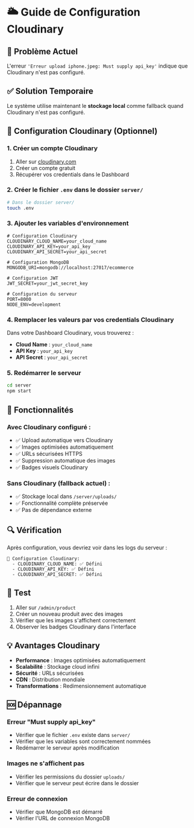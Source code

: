 # 🌥️ Guide de Configuration Cloudinary

## 🚨 Problème Actuel

L'erreur `'Erreur upload iphone.jpeg: Must supply api_key'` indique que Cloudinary n'est pas configuré.

## ✅ Solution Temporaire

Le système utilise maintenant le **stockage local** comme fallback quand Cloudinary n'est pas configuré.

## 🔧 Configuration Cloudinary (Optionnel)

### 1. Créer un compte Cloudinary

1. Aller sur [cloudinary.com](https://cloudinary.com)
2. Créer un compte gratuit
3. Récupérer vos credentials dans le Dashboard

### 2. Créer le fichier `.env` dans le dossier `server/`

```bash
# Dans le dossier server/
touch .env
```

### 3. Ajouter les variables d'environnement

```env
# Configuration Cloudinary
CLOUDINARY_CLOUD_NAME=your_cloud_name
CLOUDINARY_API_KEY=your_api_key
CLOUDINARY_API_SECRET=your_api_secret

# Configuration MongoDB
MONGODB_URI=mongodb://localhost:27017/ecommerce

# Configuration JWT
JWT_SECRET=your_jwt_secret_key

# Configuration du serveur
PORT=8000
NODE_ENV=development
```

### 4. Remplacer les valeurs par vos credentials Cloudinary

Dans votre Dashboard Cloudinary, vous trouverez :

- **Cloud Name** : `your_cloud_name`
- **API Key** : `your_api_key`
- **API Secret** : `your_api_secret`

### 5. Redémarrer le serveur

```bash
cd server
npm start
```

## 🎯 Fonctionnalités

### Avec Cloudinary configuré :

- ✅ Upload automatique vers Cloudinary
- ✅ Images optimisées automatiquement
- ✅ URLs sécurisées HTTPS
- ✅ Suppression automatique des images
- ✅ Badges visuels Cloudinary

### Sans Cloudinary (fallback actuel) :

- ✅ Stockage local dans `/server/uploads/`
- ✅ Fonctionnalité complète préservée
- ✅ Pas de dépendance externe

## 🔍 Vérification

Après configuration, vous devriez voir dans les logs du serveur :

```
🔧 Configuration Cloudinary:
  - CLOUDINARY_CLOUD_NAME: ✅ Défini
  - CLOUDINARY_API_KEY: ✅ Défini
  - CLOUDINARY_API_SECRET: ✅ Défini
```

## 🚀 Test

1. Aller sur `/admin/product`
2. Créer un nouveau produit avec des images
3. Vérifier que les images s'affichent correctement
4. Observer les badges Cloudinary dans l'interface

## 💡 Avantages Cloudinary

- **Performance** : Images optimisées automatiquement
- **Scalabilité** : Stockage cloud infini
- **Sécurité** : URLs sécurisées
- **CDN** : Distribution mondiale
- **Transformations** : Redimensionnement automatique

## 🆘 Dépannage

### Erreur "Must supply api_key"

- Vérifier que le fichier `.env` existe dans `server/`
- Vérifier que les variables sont correctement nommées
- Redémarrer le serveur après modification

### Images ne s'affichent pas

- Vérifier les permissions du dossier `uploads/`
- Vérifier que le serveur peut écrire dans le dossier

### Erreur de connexion

- Vérifier que MongoDB est démarré
- Vérifier l'URL de connexion MongoDB





